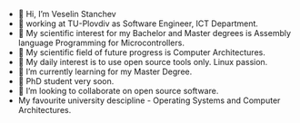 - 👋 Hi, I’m Veselin Stanchev
- 🏢 working at TU-Plovdiv as Software Engineer, ICT Departmеnt. 
- 📖 My scientific interest for my Bachelor and Master degrees is Assembly language Programming for Microcontrollers.
- 📖 My scientific field of future progress is Computer Architectures.
- 👀  My daily interest is to use open source tools only. Linux passion.
- 🌱 I’m currently learning for my Master Degree.
- 👀 PhD student very soon.
- 👀 I’m looking to collaborate on open source software.
- My favourite university descipline - Operating Systems and Computer Architectures.


<!---
vesodeveloper/vesodeveloper is a ✨ special ✨ repository because its `README.md` (this file) appears on your GitHub profile.
You can click the Preview link to take a look at your changes.
--->
